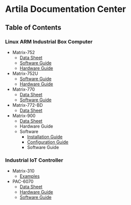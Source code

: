 # Artila Documentation Center

## Table of Contents
### Linux ARM Industrial Box Computer
  - Matrix-752
    - [Data Sheet](matrix752/datasheet.md)
    - [Software Guide](matrix752/software_guide.md)
    - [Hardware Guide](matrix752/Hardware_guide.md)
  - Matrix-752U
    - [Software Guide](matrix752U/software_guide.md)
    - [Hardware Guide](matrix752U/hardware_guide.md)
  - Matrix-770
    - [Data Sheet](matrix770/datasheet.md)
    - [Software Guide](matrix770/software_guide.md)
  - Matrix-772-BD
    - [Data Sheet](matrix772-BD/datasheet.md)  
  - Matrix-900
    - [Data Sheet](matrix900/datasheet.md)
    - Hardware Guide
    - Software
      - [Installation Guide](matrix900/installation.md)
      - [Configuration Guide](matrix900/configuration.md)
      - Software Guide
        
### Industrial IoT Controller
  - Matrix-310
      - [Examples](matrix310)
  - PAC-6070
      - [Data Sheet](pac6070/datasheet.md)
      - [Hardware Guide](pac6070/hardware_guide.md)
      - [Software Guide](pac6070/software_guide.md)

        
